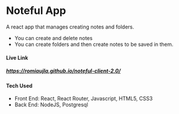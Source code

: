 # Noteful App
A react app that manages creating notes and folders.
- You can create and delete notes
- You can create folders and then create notes to be saved in them.

#### Live Link
##### https://romiaujla.github.io/noteful-client-2.0/

#### Tech Used
- Front End: React, React Router, Javascript, HTML5, CSS3
- Back End: NodeJS, Postgresql

